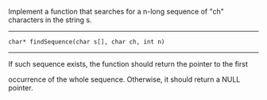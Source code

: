 Implement a function that searches for a n-long sequence of "ch" characters in the string s.
________________________________________________________________________
```
char* findSequence(char s[], char ch, int n)
```
________________________________________________________________________

If such sequence exists, the function should return the pointer to the first

occurrence of the whole sequence. Otherwise, it should return a NULL pointer.
